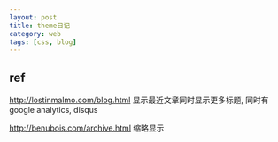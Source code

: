 ```yaml
---
layout: post
title: theme日记
category: web
tags: [css, blog]
---
```


## ref
http://lostinmalmo.com/blog.html
显示最近文章同时显示更多标题, 同时有google analytics, disqus

http://benubois.com/archive.html
缩略显示
